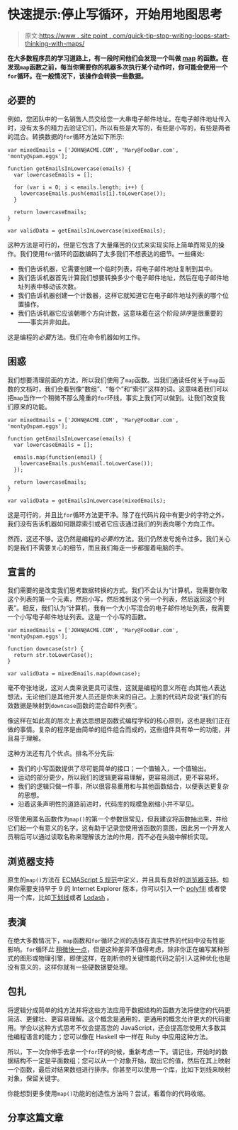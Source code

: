 # 快速提示:停止写循环，开始用地图思考

> 原文:[https://www . site point . com/quick-tip-stop-writing-loops-start-thinking-with-maps/](https://www.sitepoint.com/quick-tip-stop-writing-loops-start-thinking-with-maps/)

**在大多数程序员的学习道路上，有一段时间他们会发现一个叫做 [map](https://developer.mozilla.org/en-US/docs/Web/JavaScript/Reference/Global_Objects/Array/map "Array.prototype.map() documentation on MDN") 的函数。在发现`map`函数之前，每当你需要你的机器多次执行某个动作时，你可能会使用一个`for`循环。在一般情况下，该操作会转换一些数据。**

## 必要的

例如，您团队中的一名销售人员交给您一大串电子邮件地址。在电子邮件地址传入时，没有太多的精力去验证它们，所以有些是大写的，有些是小写的，有些是两者的混合。转换数据的`for`循环方法如下所示:

```
var mixedEmails = ['JOHN@ACME.COM', 'Mary@FooBar.com', 'monty@spam.eggs'];

function getEmailsInLowercase(emails) {
  var lowercaseEmails = [];

  for (var i = 0; i < emails.length; i++) {
    lowercaseEmails.push(emails[i].toLowerCase());
  }

  return lowercaseEmails;
}

var validData = getEmailsInLowercase(mixedEmails); 
```

这种方法是可行的，但是它包含了大量痛苦的仪式来实现实际上简单而常见的操作。我们使用`for`循环的函数编码了太多我们不想表达的细节。一些痛处:

*   我们告诉机器，它需要创建一个临时列表，将电子邮件地址复制到其中。
*   我们告诉机器首先计算我们想要转换多少个电子邮件地址，然后在电子邮件地址列表中移动该次数。
*   我们告诉机器创建一个计数器，这样它就知道它在电子邮件地址列表的哪个位置操作。
*   我们告诉机器它应该朝哪个方向计数，这意味着在这个阶段*排序*是很重要的——事实并非如此。

这是编程的*必要*方法。我们在命令机器如何工作。

## 困惑

我们想要清理前面的方法，所以我们使用了`map`函数。当我们通读任何关于`map`函数的文档时，我们会看到像“数组”、“每个”和“索引”这样的词。这意味着我们可以把`map`当作一个稍微不那么隆重的`for`环线，事实上我们可以做到。让我们改变我们原来的功能。

```
var mixedEmails = ['JOHN@ACME.COM', 'Mary@FooBar.com', 'monty@spam.eggs'];

function getEmailsInLowercase(emails) {
  var lowercaseEmails = [];

  emails.map(function(email) {
    lowercaseEmails.push(email.toLowerCase());
  });

  return lowercaseEmails;
}

var validData = getEmailsInLowercase(mixedEmails); 
```

这是可行的，并且比`for`循环方法更干净。除了在代码片段中有更少的字符之外，我们没有告诉机器如何跟踪索引或者它应该通过我们的列表向哪个方向工作。

然而，这还不够。这仍然是编程的*必要的*方法。我们仍然发号施令过多。我们关心的是我们不需要关心的细节，而且我们每走一步都握着电脑的手。

## 宣言的

我们需要的是改变我们思考数据转换的方式。我们不会认为“计算机，我需要你取这个列表的第一个元素，然后小写，然后推到这个另一个列表，然后返回这个列表”。相反，我们认为“计算机，我有一个大小写混合的电子邮件地址列表，我需要一个小写电子邮件地址列表。这是一个小写的函数。

```
var mixedEmails = ['JOHN@ACME.COM', 'Mary@FooBar.com', 'monty@spam.eggs'];

function downcase(str) {
  return str.toLowerCase();
}

var validData = mixedEmails.map(downcase); 
```

毫不夸张地说，这对人类来说更具可读性，这就是编程的意义所在:向其他*人*表达想法，无论他们是其他开发人员还是你未来的自己。上面的代码片段说“我们的有效数据是映射到`downcase`函数的混合邮件列表”。

像这样在如此高的层次上表达思想是函数式编程学校的核心原则，这也是我们正在做的事情。复杂的程序是由简单的组件组合而成的，这些组件具有单一的功能，并且易于理解。

这种方法还有几个优点。排名不分先后:

*   我们的小写函数提供了尽可能简单的接口；一个值输入，一个值输出。
*   运动的部分更少，所以我们的逻辑更容易理解，更容易测试，更不容易坏。
*   我们的逻辑只做一件事，所以很容易重用和与其他函数结合，以便表达更复杂的思想。
*   沿着这条声明性的道路前进时，代码库的规模急剧缩小并不罕见。

尽管使用匿名函数作为`map()`的第一个参数很常见，但我建议将函数抽出来，并给它们起一个有意义的名字。这有助于记录您使用该函数的意图，因此另一个开发人员稍后可以通过读取名称来理解该方法的作用，而不必在头脑中解析实现。

## 浏览器支持

原生的`map()`方法在 [ECMAScript 5 规范](https://people.mozilla.org/~jorendorff/es5.html#sec-15.4.4.19 "Array.prototype.map() in ES5 specification")中定义，并且具有良好的[浏览器支持](http://kangax.github.io/compat-table/es5/#test-Array.prototype.map "Support for Array.prototype.map")。如果你需要支持早于 9 的 Internet Explorer 版本，你可以引入一个 [polyfill](https://developer.mozilla.org/en-US/docs/Web/JavaScript/Reference/Global_Objects/Array/map#Polyfill "Array.prototype.map() polyfill on MDN") 或者使用一个库，比如[下划线](http://underscorejs.org/ "Underscore documentation")或者 [Lodash](https://lodash.com/ "Lodash documentation") 。

## 表演

在绝大多数情况下，`map`函数和`for`循环之间的选择在真实世界的代码中没有性能影响。`for`循环*比* [稍微快一点](http://jsperf.com/for-loop-vs-array-prototype-map "for loop vs Array.prototype.map() on jsPerf")，但是这种差异不值得考虑，除非你正在编写某种形式的图形或物理引擎，即使这样，在剖析你的关键性能代码之前引入这种优化也是没有意义的，这样你就有一些硬数据要处理。

## 包扎

将逻辑分成简单的纯方法并将这些方法应用于数据结构的函数方法将使您的代码更简洁、更健壮、更容易理解。这个概念是通用的，更通用的概念允许更大的代码重用。学会以这种方式思考不仅会提高您的 JavaScript，还会提高您使用大多数其他编程语言的能力；您可以像在 Haskell 中一样在 Ruby 中应用这种方法。

所以，下一次你伸手去拿一个`for`环的时候，重新考虑一下。请记住，开始时的数据结构不一定是平面数组；您可以从一个对象开始，取出它的值，然后在其上映射一个函数，最后对结果数组进行排序。你甚至可以使用一个库，比如下划线来映射对象，保留关键字。

你能想到更多使用`map()`功能的创造性方法吗？尝试，看着你的代码收缩。

## 分享这篇文章